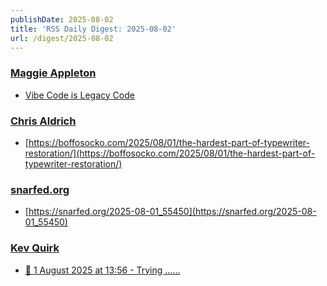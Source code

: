 ```yaml
---
publishDate: 2025-08-02
title: 'RSS Daily Digest: 2025-08-02'
url: /digest/2025-08-02
---
```


### [Maggie Appleton](https://maggieappleton.com/)

  * [Vibe Code is Legacy Code](https://maggieappleton.com/2025-08-vibe-legacy-code/)
  
### [Chris Aldrich](https://boffosocko.com/)

  * [https://boffosocko.com/2025/08/01/the-hardest-part-of-typewriter-restoration/](https://boffosocko.com/2025/08/01/the-hardest-part-of-typewriter-restoration/)
  
### [snarfed.org](https://snarfed.org/)

  * [https://snarfed.org/2025-08-01_55450](https://snarfed.org/2025-08-01_55450)
  
### [Kev Quirk](https://kevquirk.com/)

  * [
                  📝 1 August 2025 at 13:56 - Trying …...              ](https://kevquirk.com/notes/20250801-1356)
  
